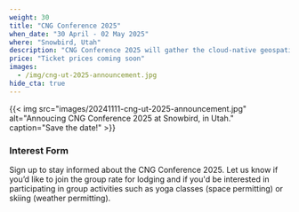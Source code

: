```yaml
---
weight: 30
title: "CNG Conference 2025"
when_date: "30 April - 02 May 2025"
where: "Snowbird, Utah"
description: "CNG Conference 2025 will gather the cloud-native geospatial community to share and discuss the latest advancements and emerging trends in geospatial data."
price: "Ticket prices coming soon"
images:
  - /img/cng-ut-2025-announcement.jpg
hide_cta: true
---
```


{{< img src="images/20241111-cng-ut-2025-announcement.jpg" alt="Annoucing CNG Conference 2025 at Snowbird, in Utah." caption="Save the date!" >}}

### Interest Form

Sign up to stay informed about the CNG Conference 2025. Let us know if you’d like to join the group rate for lodging and if you'd be interested in participating in group activities such as yoga classes (space permitting) or skiing (weather permitting).

<script charset="utf-8" type="text/javascript" src="//js.hsforms.net/forms/embed/v2.js"></script>
<script>
  hbspt.forms.create({
    portalId: "47016186",
    formId: "c91fc32b-7078-4f7b-993f-d026902be5f8"
  });
</script>
